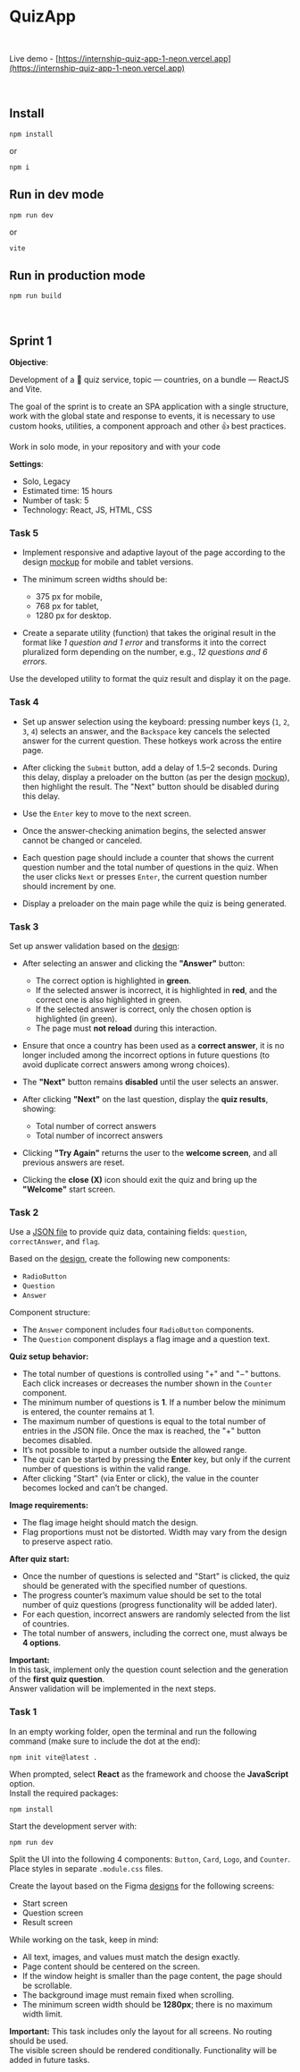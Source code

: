 # QuizApp

<br>

Live demo - [https://internship-quiz-app-1-neon.vercel.app](https://internship-quiz-app-1-neon.vercel.app)

<br>

## Install

```shell
npm install
```
or
```shell
npm i
```

## Run in dev mode

```shell
npm run dev
```
or
```shell
vite
```

## Run in production mode

```shell
npm run build
```

<br>

## Sprint 1

**Objective**:

Development of a 💬 quiz service, topic — countries, on a bundle — ReactJS and Vite.

The goal of the sprint is to create an SPA application with a single structure, work with the global state and response to events, it is necessary to use custom hooks, utilities, a component approach and other 👍 best practices.

Work in solo mode, in your repository and with your code

**Settings**:
+ Solo, Legacy
+ Estimated time: 15 hours
+ Number of task: 5
+ Technology: React, JS, HTML, CSS

### Task 5

- Implement responsive and adaptive layout of the page according to the design [mockup](https://www.figma.com/file/6tUcKq4YT9EdUFbH6rF9b4/QuizApp.-1-sprint.-5-task?type=design&node-id=0-1&mode=design&t=11qrg7hH0WD8PiVb-0) for mobile and tablet versions.

- The minimum screen widths should be:
  - 375 px for mobile,
  - 768 px for tablet,
  - 1280 px for desktop.

- Create a separate utility (function) that takes the original result in the format like *1 question and 1 error* and transforms it into the correct pluralized form depending on the number, e.g., *12 questions and 6 errors*.

Use the developed utility to format the quiz result and display it on the page.


### Task 4

- Set up answer selection using the keyboard: pressing number keys (`1`, `2`, `3`, `4`) selects an answer, and the `Backspace` key cancels the selected answer for the current question. These hotkeys work across the entire page.

- After clicking the `Submit` button, add a delay of 1.5–2 seconds. During this delay, display a preloader on the button (as per the design [mockup](https://www.figma.com/file/lEAtoj3x8nqUYRLYGn5wQ7/QuizApp.-1-sprint.-4-task?type=design&node-id=0-1&mode=design&t=jO21MwYbZTEyD5Kl-0)), then highlight the result. The "Next" button should be disabled during this delay.

- Use the `Enter` key to move to the next screen.

- Once the answer-checking animation begins, the selected answer cannot be changed or canceled.

- Each question page should include a counter that shows the current question number and the total number of questions in the quiz. When the user clicks `Next` or presses `Enter`, the current question number should increment by one.

- Display a preloader on the main page while the quiz is being generated.

### Task 3

Set up answer validation based on the [design](https://www.figma.com/file/HkBnd1kauGcJD1Ytq1fITk/QuizApp.-1-sprint.-3-task?type=design&node-id=0-1&mode=design&t=84GUv8kT4T40VVhJ-0):

- After selecting an answer and clicking the **"Answer"** button:  
  - The correct option is highlighted in **green**.  
  - If the selected answer is incorrect, it is highlighted in **red**, and the correct one is also highlighted in green.  
  - If the selected answer is correct, only the chosen option is highlighted (in green).  
  - The page must **not reload** during this interaction.

- Ensure that once a country has been used as a **correct answer**, it is no longer included among the incorrect options in future questions (to avoid duplicate correct answers among wrong choices).

- The **"Next"** button remains **disabled** until the user selects an answer.

- After clicking **"Next"** on the last question, display the **quiz results**, showing:
  - Total number of correct answers  
  - Total number of incorrect answers

- Clicking **"Try Again"** returns the user to the **welcome screen**, and all previous answers are reset.

- Clicking the **close (X)** icon should exit the quiz and bring up the **"Welcome"** start screen.


### Task 2

Use a [JSON file](https://projects.preax.ru/api/shared/9256b390-8a47-4a10-94c9-156ff238b642/download) to provide quiz data, containing fields: `question`, `correctAnswer`, and `flag`.

Based on the [design](https://www.figma.com/file/oooP5fMn4EDtdOSkkXjtEM/QuizApp.-1-sprint.-2-task?type=design&node-id=0-1&mode=design&t=mAj3fZrREERwSZz9-0), create the following new components:
- `RadioButton`  
- `Question`  
- `Answer`

Component structure:
- The `Answer` component includes four `RadioButton` components.  
- The `Question` component displays a flag image and a question text.

**Quiz setup behavior:**

- The total number of questions is controlled using "+" and "−" buttons. Each click increases or decreases the number shown in the `Counter` component.  
- The minimum number of questions is **1**. If a number below the minimum is entered, the counter remains at 1.  
- The maximum number of questions is equal to the total number of entries in the JSON file. Once the max is reached, the "+" button becomes disabled.  
- It’s not possible to input a number outside the allowed range.  
- The quiz can be started by pressing the **Enter** key, but only if the current number of questions is within the valid range.  
- After clicking "Start" (via Enter or click), the value in the counter becomes locked and can’t be changed.

**Image requirements:**
- The flag image height should match the design.  
- Flag proportions must not be distorted. Width may vary from the design to preserve aspect ratio.

**After quiz start:**

- Once the number of questions is selected and "Start" is clicked, the quiz should be generated with the specified number of questions.  
- The progress counter’s maximum value should be set to the total number of quiz questions (progress functionality will be added later).  
- For each question, incorrect answers are randomly selected from the list of countries.  
- The total number of answers, including the correct one, must always be **4 options**.

**Important:**  
In this task, implement only the question count selection and the generation of the **first quiz question**.  
Answer validation will be implemented in the next steps.


### Task 1

In an empty working folder, open the terminal and run the following command (make sure to include the dot at the end):  
```shell
npm init vite@latest .
```
When prompted, select **React** as the framework and choose the **JavaScript** option.  
Install the required packages:
```shell
npm install
```
Start the development server with:
```shell
npm run dev
```

Split the UI into the following 4 components: `Button`, `Card`, `Logo`, and `Counter`.  
Place styles in separate `.module.css` files.

Create the layout based on the Figma [designs](https://www.figma.com/file/yKTwPuY9xM9zCUlT6IsROf/QuizApp.-1-sprint.-1-task?type=design&t=fz9ipm7a7KTN6Omb-6) for the following screens:
- Start screen  
- Question screen  
- Result screen  

While working on the task, keep in mind:

- All text, images, and values must match the design exactly.  
- Page content should be centered on the screen.  
- If the window height is smaller than the page content, the page should be scrollable.  
- The background image must remain fixed when scrolling.  
- The minimum screen width should be **1280px**; there is no maximum width limit.

**Important:** This task includes only the layout for all screens. No routing should be used.  
The visible screen should be rendered conditionally. Functionality will be added in future tasks.

